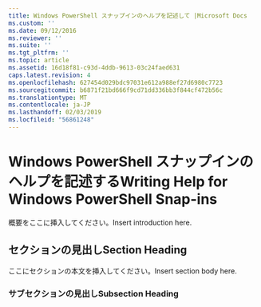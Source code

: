 ```yaml
---
title: Windows PowerShell スナップインのヘルプを記述して |Microsoft Docs
ms.custom: ''
ms.date: 09/12/2016
ms.reviewer: ''
ms.suite: ''
ms.tgt_pltfrm: ''
ms.topic: article
ms.assetid: 16d18f81-c93d-4ddb-9613-03c24faed631
caps.latest.revision: 4
ms.openlocfilehash: 627454d029bdc97031e612a988ef27d6980c7723
ms.sourcegitcommit: b6871f21bd666f9cd71dd336bb3f844cf472b56c
ms.translationtype: MT
ms.contentlocale: ja-JP
ms.lasthandoff: 02/03/2019
ms.locfileid: "56861248"
---
```

# <a name="writing-help-for-windows-powershell-snap-ins"></a><span data-ttu-id="2a69a-102">Windows PowerShell スナップインのヘルプを記述する</span><span class="sxs-lookup"><span data-stu-id="2a69a-102">Writing Help for Windows PowerShell Snap-ins</span></span>

<span data-ttu-id="2a69a-103">概要をここに挿入してください。</span><span class="sxs-lookup"><span data-stu-id="2a69a-103">Insert introduction here.</span></span>

## <a name="section-heading"></a><span data-ttu-id="2a69a-104">セクションの見出し</span><span class="sxs-lookup"><span data-stu-id="2a69a-104">Section Heading</span></span>

 <span data-ttu-id="2a69a-105">ここにセクションの本文を挿入してください。</span><span class="sxs-lookup"><span data-stu-id="2a69a-105">Insert section body here.</span></span>

### <a name="subsection-heading"></a><span data-ttu-id="2a69a-106">サブセクションの見出し</span><span class="sxs-lookup"><span data-stu-id="2a69a-106">Subsection Heading</span></span>
